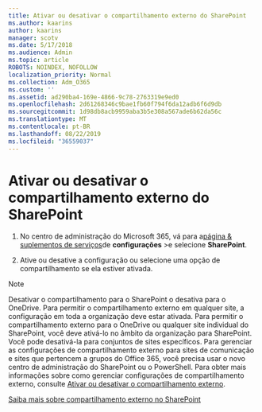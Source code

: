 ```yaml
---
title: Ativar ou desativar o compartilhamento externo do SharePoint
ms.author: kaarins
author: kaarins
manager: scotv
ms.date: 5/17/2018
ms.audience: Admin
ms.topic: article
ROBOTS: NOINDEX, NOFOLLOW
localization_priority: Normal
ms.collection: Adm_O365
ms.custom: ''
ms.assetid: ad290ba4-169e-4866-9c78-2763319e9ed0
ms.openlocfilehash: 2d61268346c9bae1fb60f794f6da12adb6f6d9db
ms.sourcegitcommit: 1d98db8acb9959aba3b5e308a567ade6b62da56c
ms.translationtype: MT
ms.contentlocale: pt-BR
ms.lasthandoff: 08/22/2019
ms.locfileid: "36559037"
---
```

# <a name="turn-external-sharing-on-or-off-for-sharepoint"></a>Ativar ou desativar o compartilhamento externo do SharePoint

1. No centro de administração do Microsoft 365, vá para a[página &amp; suplementos de serviços](https://portal.office.com/adminportal/home#/Settings/ServicesAndAddIns)de **configurações** >e selecione **SharePoint**.
    
2. Ative ou desative a configuração ou selecione uma opção de compartilhamento se ela estiver ativada.
    
> [!NOTE]
> Desativar o compartilhamento para o SharePoint o desativa para o OneDrive. Para permitir o compartilhamento externo em qualquer site, a configuração em toda a organização deve estar ativada. Para permitir o compartilhamento externo para o OneDrive ou qualquer site individual do SharePoint, você deve ativá-lo no âmbito da organização para SharePoint. Você pode desativá-la para conjuntos de sites específicos. Para gerenciar as configurações de compartilhamento externo para sites de comunicação e sites que pertencem a grupos do Office 365, você precisa usar o novo centro de administração do SharePoint ou o PowerShell. Para obter mais informações sobre como gerenciar configurações de compartilhamento externo, consulte [Ativar ou desativar o compartilhamento externo](https://go.microsoft.com/fwlink/?linkid=866426). 
  
[Saiba mais sobre compartilhamento externo no SharePoint](https://go.microsoft.com/fwlink/?linkid=734908)
  

